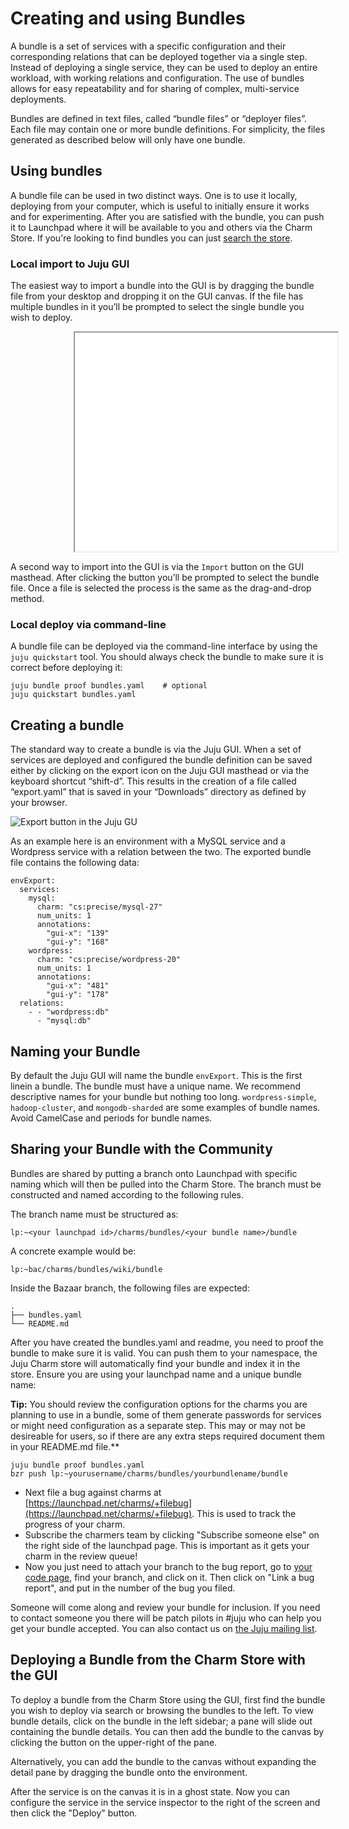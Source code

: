 # Creating and using Bundles

A bundle is a set of services with a specific configuration and their
corresponding relations that can be deployed together via a single step. Instead of deploying a single service, they can be used to deploy an entire workload, with working relations and configuration. The use of bundles allows for easy repeatability and for sharing of complex, multi-service deployments.

Bundles are defined in text files, called “bundle files” or “deployer files”.
Each file may contain one or more bundle definitions. For simplicity, the files
generated as described below will only have one bundle.

## Using bundles

A bundle file can be used in two distinct ways. One is to use it locally,
deploying from your computer, which is useful to initially ensure it works and
for experimenting. After you are satisfied with the bundle, you can push it to
Launchpad where it will be available to you and others via the Charm Store. If
you're looking to find bundles you can just [search the
store](https://jujucharms.com/sidebar/search/?text=bundle).

### Local import to Juju GUI

The easiest way to import a bundle into the GUI is by dragging the bundle file
from your desktop and dropping it on the GUI canvas. If the file has multiple
bundles in it you’ll be prompted to select the single bundle you wish to deploy.

<iframe style="margin-left: 20%;" class="youtube-player" type="text/html" width="420" height="350" src="//www.youtube.com/embed/oSPB_qjeEsg"></iframe>

A second way to import into the GUI is via the `Import` button on the GUI
masthead. After clicking the button you’ll be prompted to select the bundle
file. Once a file is selected the process is the same as the drag-and-drop
method.

### Local deploy via command-line

A bundle file can be deployed via the command-line interface by using the `juju
quickstart` tool. You should always check the bundle to make sure it is correct
before deploying it:

    juju bundle proof bundles.yaml    # optional
    juju quickstart bundles.yaml

## Creating a bundle

The standard way to create a bundle is via the Juju GUI. When a set of services
are deployed and configured the bundle definition can be saved either by
clicking on the export icon on the Juju GUI masthead or via the keyboard
shortcut “shift-d”. This results in the creation of a file called “export.yaml”
that is saved in your “Downloads” directory as defined by your browser.

![Export button in the Juju GU](media/charm_bundles_export-bundle.png)

As an example here is an environment with a MySQL service and a Wordpress
service with a relation between the two. The exported bundle file contains the
following data:

    envExport: 
      services: 
        mysql: 
          charm: "cs:precise/mysql-27"
          num_units: 1
          annotations: 
            "gui-x": "139"
            "gui-y": "168"
        wordpress: 
          charm: "cs:precise/wordpress-20"
          num_units: 1
          annotations: 
            "gui-x": "481"
            "gui-y": "178"
      relations: 
        - - "wordpress:db"
          - "mysql:db"

## Naming your Bundle

By default the Juju GUI will name the bundle `envExport`. This is the first linein a bundle. The bundle must have a unique name. We recommend descriptive names for your bundle but nothing too long. `wordpress-simple`, `hadoop-cluster`, and `mongodb-sharded` are some examples of bundle names. Avoid CamelCase and periods for bundle names.

## Sharing your Bundle with the Community

Bundles are shared by putting a branch onto Launchpad with specific naming which will then be pulled into the Charm Store. The branch must be constructed and named according to the following rules.

The branch name must be structured as:

    lp:~<your launchpad id>/charms/bundles/<your bundle name>/bundle

A concrete example would be:

    lp:~bac/charms/bundles/wiki/bundle

Inside the Bazaar branch, the following files are expected:

    .
    ├── bundles.yaml
    └── README.md

After you have created the bundles.yaml and readme, you need to proof the bundle to make sure it is valid. You can push them to your namespace, the Juju Charm store will automatically find your bundle and index it in the store. Ensure you are using your launchpad name and a unique bundle name:

**Tip:** You should review the configuration options for the charms you are planning to use in a bundle, some of them generate passwords for services or might need configuration as a separate step. This may or may not be desireable for users, so if there are any extra steps required document them in your README.md file.**

    juju bundle proof bundles.yaml
    bzr push lp:~yourusername/charms/bundles/yourbundlename/bundle

- Next file a bug against charms at [https://launchpad.net/charms/+filebug](https://launchpad.net/charms/+filebug). This is used to track the progress of your charm.
- Subscribe the charmers team by clicking "Subscribe someone else" on the right side of the launchpad page. This is important as it gets your charm in the review queue!
- Now you just need to attach your branch to the bug report, go to [your code page](https://code.launchpad.net/people/+me), find your branch, and click on it. Then click on "Link a bug report", and put in the number of the bug you filed.

Someone will come along and review your bundle for inclusion. If you need to
contact someone you there will be patch pilots in #juju who can help you get
your bundle accepted. You can also contact us on [the Juju mailing
list](https://lists.ubuntu.com/mailman/listinfo/juju).

## Deploying a Bundle from the Charm Store with the GUI

To deploy a bundle from the Charm Store using the GUI, first find the bundle you wish to deploy via search or browsing the bundles to the left. To view bundle details, click on the bundle in the left sidebar; a pane will slide out
containing the bundle details. You can then add the bundle to the canvas by
clicking the button on the upper-right of the pane.

Alternatively, you can add the bundle to the canvas without expanding the detail pane by dragging the bundle onto the environment.

After the service is on the canvas it is in a ghost state. Now you can configure the service in the service inspector to the right of the screen and then click the "Deploy" button.